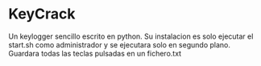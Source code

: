 # KeyCrack
Un keylogger sencillo escrito en python.
Su instalacion es solo ejecutar el start.sh como administrador y se ejecutara solo en segundo plano.
Guardara todas las teclas pulsadas en un fichero.txt
